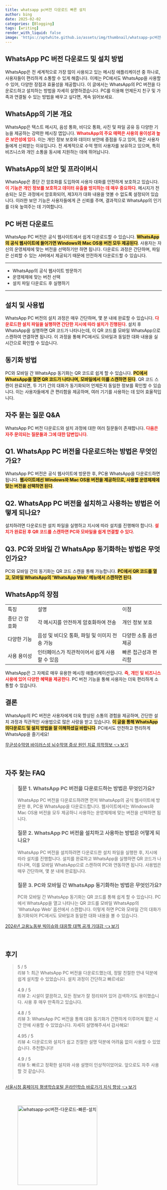 ```yaml
---
title: whatsapp pc버전 다운로드 빠른 설치
author: bing
date: 2025-02-02
categories: [Blogging]
tags: [writing]
render_with_liquid: false
image: 'https://aptwhite.github.io/assets/img/thumbnail/whatsapp-pc버전-다운로드-빠른-설치.webp'
---
```



<h2 id='WhatsApp_PC_다운로드_및_설치'>WhatsApp PC 버전 다운로드 및 설치 방법</h2>

<p>WhatsApp은 전 세계적으로 가장 많이 사용되고 있는 메시징 애플리케이션 중 하나로, 사용자들이 편리하게 소통할 수 있게 해줍니다. 이제는 PC에서도 WhatsApp을 사용할 수 있어, 다양한 장점과 효율성을 제공합니다. 이 글에서는 WhatsApp의 PC 버전을 다운로드하고 설치하는 방법을 자세히 설명하겠습니다. PC를 이용해 언제든지 친구 및 가족과 연결될 수 있는 방법을 배우고 싶다면, 계속 읽어보세요.</p>

<h2 id='WhatsApp_기본_개요'>WhatsApp의 기본 개요</h2>

<p>WhatsApp은 텍스트 메시지, 음성 통화, 비디오 통화, 사진 및 파일 공유 등 다양한 기능을 제공하는 강력한 메시징 앱입니다. <b><span style="color: #ee2323;">WhatsApp의 주요 매력은 사용의 용이성과 높은 보안성에 있다</b></span>. 이는 개인 정보 보호와 데이터 보안에 중점을 두고 있어, 많은 사용자들에게 신뢰받는 이유입니다. 전 세계적으로 수억 명의 사용자를 보유하고 있으며, 특히 비즈니스와 개인 소통을 동시에 지원하는 데에 뛰어납니다.</p>

<h2 id='WhatsApp_보안_및_프라이버시'>WhatsApp의 보안 및 프라이버시</h2>

<p>WhatsApp은 종단 간 암호화를 도입하여 사용자 대화를 안전하게 보호하고 있습니다. <b><span style="color: #ee2323;">이 기능은 개인 정보를 보호하고 데이터 유출을 방지하는 데 매우 중요하다</b></span>. 메시지가 전송되는 모든 과정에서 암호화되어, 제3자가 대화 내용을 엿볼 수 없도록 설정되어 있습니다. 이러한 보안 기능은 사용자들에게 큰 신뢰를 주며, 결과적으로 WhatsApp의 인기를 더욱 높여주는 데 기여합니다.</p>

<h2 id='WhatsApp_PC_버전_다운로드'>PC 버전 다운로드</h2>

<p>WhatsApp PC 버전은 공식 웹사이트에서 쉽게 다운로드할 수 있습니다. <b><span style="background-color: #ffe066;">WhatsApp의 공식 웹사이트에 들어가면 Windows와 Mac OS용 버전 모두 제공된다</b></span>. 사용자는 자신의 운영체제에 맞는 버전을 선택하기만 하면 됩니다. 다운로드 과정은 간단하며, 파일은 신뢰할 수 있는 서버에서 제공되기 때문에 안전하게 다운로드할 수 있습니다.</p>

<hr />

<ul>
    <li>WhatsApp의 공식 웹사이트 방문하기</li>
    <li>운영체제에 맞는 버전 선택</li>
    <li>설치 파일 다운로드 후 실행하기</li>
</ul>

<hr />

<h2 id='WhatsApp_설치_및_사용법'>설치 및 사용법</h2>

<p>WhatsApp PC 버전의 설치 과정은 매우 간단하며, 몇 분 내에 완료할 수 있습니다. <b><span style="color: #ee2323;">다운로드한 설치 파일을 실행하면 간단한 지시에 따라 설치가 진행된다</b></span>. 설치 후 WhatsApp을 실행하면 QR 코드가 나타나는데, 이 QR 코드를 모바일 WhatsApp으로 스캔하여 연결하면 됩니다. 이 과정을 통해 PC에서도 모바일과 동일한 대화 내용을 실시간으로 확인할 수 있습니다.</p>

<h2 id='WhatsApp_동기화_방법'>동기화 방법</h2>

<p>PC와 모바일 간 WhatsApp 동기화는 QR 코드로 쉽게 할 수 있습니다. <b><span style="background-color: #ffe066;">PC에서 WhatsApp을 열면 QR 코드가 나타나며, 모바일에서 이를 스캔하면 된다</b></span>. QR 코드 스캔이 완료되면, 두 기기 간의 대화가 동기화되어 언제든지 동일한 정보를 확인할 수 있습니다. 이는 사용자들에게 큰 편리함을 제공하며, 여러 기기를 사용하는 데 있어 효율적입니다.</p>

<h2 id='자주_묻는_질문'>자주 묻는 질문 Q&A</h2>

<p>WhatsApp PC 버전 다운로드와 설치 과정에 대한 여러 질문들이 존재합니다. <b><span style="color: #ee2323;">다음은 자주 문의되는 질문들과 그에 대한 답변입니다</b></span>.</p>

<h2 id='질문_1'>Q1. WhatsApp PC 버전을 다운로드하는 방법은 무엇인가요?</h2>

<p>WhatsApp PC 버전은 공식 웹사이트에 방문한 후, PC용 WhatsApp을 다운로드하면 됩니다. <b><span style="background-color: #ffe066;">웹사이트에선 Windows와 Mac OS용 버전을 제공하므로, 사용할 운영체제에 맞는 버전을 선택하면 된다</b></span>.</p>

<h2 id='질문_2'>Q2. WhatsApp PC 버전을 설치하고 사용하는 방법은 어떻게 되나요?</h2>

<p>설치하려면 다운로드한 설치 파일을 실행하고 지시에 따라 설치를 진행해야 합니다. <b><span style="color: #ee2323;">설치가 완료된 후 QR 코드를 스캔하면 PC와 모바일을 쉽게 연결할 수 있다</b></span>.</p>

<h2 id='질문_3'>Q3. PC와 모바일 간 WhatsApp 동기화하는 방법은 무엇인가요?</h2>

<p>PC와 모바일 간의 동기화는 QR 코드 스캔을 통해 가능합니다. <b><span style="background-color: #ffe066;">PC에서 QR 코드를 열고, 모바일 WhatsApp의 'WhatsApp Web' 메뉴에서 스캔하면 된다</b></span>.</p>

<h2 id='WhatsApp의_장점'>WhatsApp의 장점</h2>

<table>
    <tr>
        <td>특징</td>
        <td>설명</td>
        <td>이점</td>
    </tr>
    <tr>
        <td>종단 간 암호화</td>
        <td>각 메시지를 안전하게 암호화하여 전송</td>
        <td>개인 정보 보호</td>
    </tr>
    <tr>
        <td>다양한 기능</td>
        <td>음성 및 비디오 통화, 파일 및 이미지 전송 가능</td>
        <td>다양한 소통 옵션 제공</td>
    </tr>
    <tr>
        <td>사용 용이성</td>
        <td>인터페이스가 직관적이어서 쉽게 사용할 수 있음</td>
        <td>빠른 접근성과 편리함</td>
    </tr>
</table>

<p>WhatsApp은 그 자체로 매우 유용한 메시징 애플리케이션입니다. <b><span style="color: #ee2323;">즉, 개인 및 비즈니스 사용에 있어 다양한 혜택을 제공한다</b></span>. PC 버전 기능을 통해 사용자는 더욱 편리하게 소통할 수 있습니다.</p>

<h2 id='결론'>결론</h2>

<p>WhatsApp의 PC 버전은 사용자에게 더욱 향상된 소통의 경험을 제공하며, 간단한 설치 과정과 직관적인 사용법으로 많은 사랑을 받고 있습니다. <b><span style="background-color: #ffe066;">이 글을 통해 WhatsApp의다운로드 및 설치 방법을 잘 이해하셨길 바랍니다</b></span>. PC에서도 안전하고 편리하게 WhatsApp을 즐기세요!</p>


<p><a class="click-button" title="무균성수막염 바이러스성 뇌수막염 증상 원인 치료 의학정보" href="https://aptwhite.github.io/posts/%EB%AC%B4%EA%B7%A0%EC%84%B1%EC%88%98%EB%A7%89%EC%97%BC-%EB%B0%94%EC%9D%B4%EB%9F%AC%EC%8A%A4%EC%84%B1-%EB%87%8C%EC%88%98%EB%A7%89%EC%97%BC-%EC%A6%9D%EC%83%81-%EC%9B%90%EC%9D%B8-%EC%B9%98%EB%A3%8C-%EC%9D%98%ED%95%99%EC%A0%95%EB%B3%B4/" rel="dofollow">무균성수막염 바이러스성 뇌수막염 증상 원인 치료 의학정보 👈 보기</a></p><br>
<h2 id='자주_찾는_FAQ'>자주 찾는 FAQ</h2>
<div itemscope="" itemtype="https://schema.org/FAQPage"> 
<blockquote> 
<div itemscope="" itemprop="mainEntity" itemtype="https://schema.org/Question"> 
<h3 itemprop="name">질문 1. WhatsApp PC 버전을 다운로드하는 방법은 무엇인가요?</h3> 
<div itemscope="" itemprop="acceptedAnswer" itemtype="https://schema.org/Answer"> 
<span itemprop="text"> 
<p>WhatsApp PC 버전을 다운로드하려면 먼저 WhatsApp의 공식 웹사이트에 방문한 후, PC용 WhatsApp을 다운로드합니다. 웹사이트에서는 Windows와 Mac OS용 버전을 모두 제공하니 사용하는 운영체제에 맞는 버전을 선택하면 됩니다.</p> 
</span> 
</div> 
</div> 

<div itemscope="" itemprop="mainEntity" itemtype="https://schema.org/Question"> 
<h3 itemprop="name">질문 2. WhatsApp PC 버전을 설치하고 사용하는 방법은 어떻게 되나요?</h3> 
<div itemscope="" itemprop="acceptedAnswer" itemtype="https://schema.org/Answer"> 
<span itemprop="text"> 
<p>WhatsApp PC 버전을 설치하려면 다운로드한 설치 파일을 실행한 후, 지시에 따라 설치를 진행합니다. 설치를 완료하고 WhatsApp을 실행하면 QR 코드가 나타나며, 이를 모바일 WhatsApp으로 스캔하여 PC와 연동하면 됩니다. 사용법은 매우 간단하며, 몇 분 내에 완료됩니다.</p> 
</span> 
</div> 
</div> 

<div itemscope="" itemprop="mainEntity" itemtype="https://schema.org/Question"> 
<h3 itemprop="name">질문 3. PC와 모바일 간 WhatsApp 동기화하는 방법은 무엇인가요?</h3> 
<div itemscope="" itemprop="acceptedAnswer" itemtype="https://schema.org/Answer"> 
<span itemprop="text"> 
<p>PC와 모바일 간 WhatsApp 동기화는 QR 코드를 통해 쉽게 할 수 있습니다. PC에서 WhatsApp을 열고 나타나는 QR 코드를 모바일 WhatsApp의 'WhatsApp Web' 옵션에서 스캔합니다. 이렇게 하면 PC와 모바일 간의 대화가 동기화되어 PC에서도 모바일과 동일한 대화 내용을 볼 수 있습니다.</p> 
</span> 
</div> 
</div> 

</blockquote> 
</div>
<p><a class="click-button" title="2024년 고용노동부 빅이슈와 대응할 대책 공개 기대감" href="https://aptwhite.github.io/posts/2024%EB%85%84-%EA%B3%A0%EC%9A%A9%EB%85%B8%EB%8F%99%EB%B6%80-%EB%B9%85%EC%9D%B4%EC%8A%88%EC%99%80-%EB%8C%80%EC%9D%91%ED%95%A0-%EB%8C%80%EC%B1%85-%EA%B3%B5%EA%B0%9C-%EA%B8%B0%EB%8C%80%EA%B0%90/" rel="dofollow">2024년 고용노동부 빅이슈와 대응할 대책 공개 기대감 👈 보기</a></p><br>
<h2 id='후기'>후기</h2>
<div itemscope itemtype="https://schema.org/Product">
  <blockquote>
  <div itemprop="review" itemscope itemtype="https://schema.org/Review">
      <div itemprop="reviewRating" itemscope itemtype="https://schema.org/Rating"> <span itemprop="ratingValue">5</span> / <span itemprop="bestRating">5</span> </div>
      <span itemprop="reviewBody">리뷰 1: 최근 WhatsApp PC 버전을 다운로드했는데, 정말 친절한 안내 덕분에 쉽게 설치할 수 있었습니다. 설치 과정이 간단하고 빠르네요!</span>
  </div>
  <br>
  <div itemprop="review" itemscope itemtype="https://schema.org/Review">
      <div itemprop="reviewRating" itemscope itemtype="https://schema.org/Rating"> <span itemprop="ratingValue">4.9</span> / <span itemprop="bestRating">5</span> </div>
      <span itemprop="reviewBody">리뷰 2: 시설이 깔끔하고, 모든 정보가 잘 정리되어 있어 검색하기도 용이했습니다. 사용 후 매우 만족하고 있습니다.</span>
  </div>
  <br>
  <div itemprop="review" itemscope itemtype="https://schema.org/Review">
      <div itemprop="reviewRating" itemscope itemtype="https://schema.org/Rating"> <span itemprop="ratingValue">4.8</span> / <span itemprop="bestRating">5</span> </div>
      <span itemprop="reviewBody">리뷰 3: WhatsApp PC 버전을 통해 대화 동기화가 간편하게 이루어져 짧은 시간 안에 사용할 수 있었습니다. 자세히 설명해주셔서 감사해요!</span>
  </div>
  <br>
  <div itemprop="review" itemscope itemtype="https://schema.org/Review">
      <div itemprop="reviewRating" itemscope itemtype="https://schema.org/Rating"> <span itemprop="ratingValue">4.95</span> / <span itemprop="bestRating">5</span> </div>
      <span itemprop="reviewBody">리뷰 4: 다운로드와 설치가 쉽고 친절한 설명 덕분에 어려움 없이 사용할 수 있었습니다. 추천합니다!</span>
  </div>
  <br>
  <div itemprop="review" itemscope itemtype="https://schema.org/Review">
      <div itemprop="reviewRating" itemscope itemtype="https://schema.org/Rating"> <span itemprop="ratingValue">4.9</span> / <span itemprop="bestRating">5</span> </div>
      <span itemprop="reviewBody">리뷰 5: 빠르고 정확한 설치와 사용 설명이 인상적이었어요. 앞으로도 자주 사용할 것 같습니다.</span>
  </div>
  <br>
  </blockquote>
</div>
<p><a class="click-button" title="서울시청 홈페이지 평생학습포털 온라인학습 바로가기 지식 향상" href="https://aptwhite.github.io/posts/%EC%84%9C%EC%9A%B8%EC%8B%9C%EC%B2%AD-%ED%99%88%ED%8E%98%EC%9D%B4%EC%A7%80-%ED%8F%89%EC%83%9D%ED%95%99%EC%8A%B5%ED%8F%AC%ED%84%B8-%EC%98%A8%EB%9D%BC%EC%9D%B8%ED%95%99%EC%8A%B5-%EB%B0%94%EB%A1%9C%EA%B0%80%EA%B8%B0-%EC%A7%80%EC%8B%9D-%ED%96%A5%EC%83%81/" rel="dofollow">서울시청 홈페이지 평생학습포털 온라인학습 바로가기 지식 향상 👈 보기</a></p><br>
<figure class="image"><img src="https://aptwhite.github.io/assets/img/thumbnail/whatsapp-pc버전-다운로드-빠른-설치.webp" alt="whatsapp-pc버전-다운로드-빠른-설치" width="256" height="256"></figure>